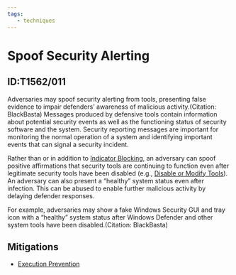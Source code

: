 ```yaml
---
tags:
   - techniques
---
```

# Spoof Security Alerting
## ID:T1562/011
Adversaries may spoof security alerting from tools, presenting false evidence to impair defenders’ awareness of malicious activity.(Citation: BlackBasta) Messages produced by defensive tools contain information about potential security events as well as the functioning status of security software and the system. Security reporting messages are important for monitoring the normal operation of a system and identifying important events that can signal a security incident.

Rather than or in addition to [Indicator Blocking](/mitre/techniques/T1562/006), an adversary can spoof positive affirmations that security tools are continuing to function even after legitimate security tools have been disabled (e.g., [Disable or Modify Tools](/mitre/techniques/T1562/001)). An adversary can also present a “healthy” system status even after infection. This can be abused to enable further malicious activity by delaying defender responses.

For example, adversaries may show a fake Windows Security GUI and tray icon with a “healthy” system status after Windows Defender and other system tools have been disabled.(Citation: BlackBasta)
## Mitigations
* [Execution Prevention](/mitre/mitigations/M1038)
